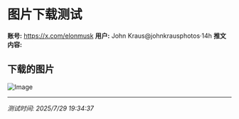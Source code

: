 # 图片下载测试

**账号:** https://x.com/elonmusk
**用户:** John Kraus@johnkrausphotos·14h
**推文内容:** 

## 下载的图片


![Image](./images/test_image_1_1_2025-07-29T15-34-36-396Z.jpg)

---

*测试时间: 2025/7/29 19:34:37*